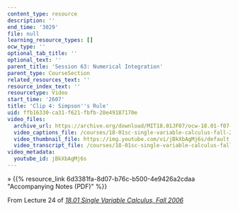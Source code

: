 ```yaml
---
content_type: resource
description: ''
end_time: '3029'
file: null
learning_resource_types: []
ocw_type: ''
optional_tab_title: ''
optional_text: ''
parent_title: 'Session 63: Numerical Integration'
parent_type: CourseSection
related_resources_text: ''
resource_index_text: ''
resourcetype: Video
start_time: '2607'
title: 'Clip 4: Simpson''s Rule'
uid: ffb16330-ca31-f621-fbfb-28e49187170e
video_files:
  archive_url: https://archive.org/download/MIT18.01JF07/ocw-18.01-f07-lec24_300k.mp4
  video_captions_file: /courses/18-01sc-single-variable-calculus-fall-2010/89593a4039d15caca6fc24ab8e5d7809_jBkXbAgMj6s.vtt
  video_thumbnail_file: https://img.youtube.com/vi/jBkXbAgMj6s/default.jpg
  video_transcript_file: /courses/18-01sc-single-variable-calculus-fall-2010/ef2c83b3c9fba097d1388c26d9e7761a_jBkXbAgMj6s.pdf
video_metadata:
  youtube_id: jBkXbAgMj6s
---
```


» {{% resource_link 6d3381fa-8d07-b76c-b500-4e9426a2cdaa "Accompanying Notes (PDF)" %}}

From Lecture 24 of [_18.01 Single Variable Calculus, Fall 2006_](/courses/18-01-single-variable-calculus-fall-2006/video_galleries/video-lectures)



